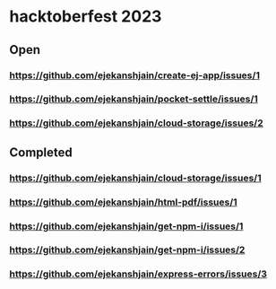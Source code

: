 # hacktoberfest 2023

## Open

### https://github.com/ejekanshjain/create-ej-app/issues/1

### https://github.com/ejekanshjain/pocket-settle/issues/1

### https://github.com/ejekanshjain/cloud-storage/issues/2

## Completed

### https://github.com/ejekanshjain/cloud-storage/issues/1

### https://github.com/ejekanshjain/html-pdf/issues/1

### https://github.com/ejekanshjain/get-npm-i/issues/1

### https://github.com/ejekanshjain/get-npm-i/issues/2

### https://github.com/ejekanshjain/express-errors/issues/3
